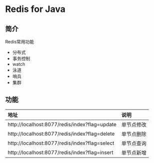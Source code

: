 # Redis for Java #

## 简介 ##
Redis常用功能
- 分布式
- 事务控制
- watch
- 泳道
- 哨兵
- 集群

## 功能 ##
地址|说明
:---|:--
http://localhost:8077/redis/index?flag=update| 单节点修改
http://localhost:8077/redis/index?flag=delete| 单节点删除
http://localhost:8077/redis/index?flag=select| 单节点查询
http://localhost:8077/redis/index?flag=insert| 单节点新增